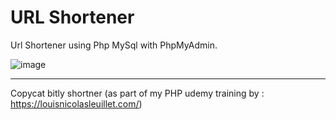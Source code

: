 # URL Shortener
Url Shortener using Php MySql with PhpMyAdmin.

![image](https://user-images.githubusercontent.com/66751973/115876103-3479de00-a446-11eb-86d7-37cc8393fc4c.png)



_________________________________________________________________________________________________
Copycat bitly shortner (as part of my PHP udemy training by : https://louisnicolasleuillet.com/)
